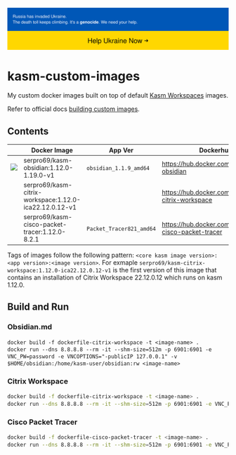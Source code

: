 [![Stand With Ukraine](https://raw.githubusercontent.com/vshymanskyy/StandWithUkraine/main/banner2-direct.svg)](https://stand-with-ukraine.pp.ua)

# kasm-custom-images

My custom docker images built on top of default [Kasm Workspaces](https://kasmweb.com/docs/latest/index.html) images.

Refer to official
docs [building custom images](https://kasmweb.com/docs/latest/how_to/building_images.html?utm_campaign=Github&utm_source=github#building-custom-images).

## Contents

|                                                   | Docker Image                                            | App Ver                  | Dockerhub Path                                             |
|---------------------------------------------------|---------------------------------------------------------|--------------------------|------------------------------------------------------------|
| ![](docs/assets/images/thumbnails/obsidianmd.png) | serpro69/kasm-obsidian:1.12.0-1.19.0-v1                 | `obsidian_1.1.9_amd64`   | https://hub.docker.com/r/serpro69/kasm-obsidian            |
|                                                   | serpro69/kasm-citrix-workspace:1.12.0-ica22.12.0.12-v1  |                          | https://hub.docker.com/r/serpro69/kasm-citrix-workspace    |
|                                                   | serpro69/kasm-cisco-packet-tracer:1.12.0-8.2.1          | `Packet_Tracer821_amd64` | https://hub.docker.com/r/serpro69/kasm-cisco-packet-tracer |

Tags of images follow the following pattern: `<core kasm image version>:<app version>:<image version>`. For exmaple `serpro69/kasm-citrix-workspace:1.12.0-ica22.12.0.12-v1` is the first version of this image that contains an installation of Citrix Workspace 22.12.0.12 which runs on kasm 1.12.0.

## Build and Run

### Obsidian.md

```
docker build -f dockerfile-citrix-workspace -t <image-name> .
docker run --dns 8.8.8.8 --rm -it --shm-size=512m -p 6901:6901 -e VNC_PW=password -e VNCOPTIONS="-publicIP 127.0.0.1" -v $HOME/obsidian:/home/kasm-user/obsidian:rw <image-name>
```

### Citrix Workspace

```bash
docker build -f dockerfile-citrix-workspace -t <image-name> .
docker run --dns 8.8.8.8 --rm -it --shm-size=512m -p 6901:6901 -e VNC_PW=password -e VNCOPTIONS="-publicIP 127.0.0.1" <image-name>
```

### Cisco Packet Tracer

```bash
docker build -f dockerfile-cisco-packet-tracer -t <image-name> .
docker run --dns 8.8.8.8 --rm -it --shm-size=512m -p 6901:6901 -e VNC_PW=password -e VNCOPTIONS="-publicIP 127.0.0.1" -v $HOME/pt:/home/kasm-user/pt:rw <image-name>
```
